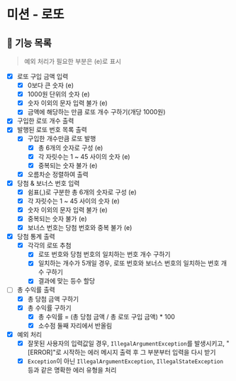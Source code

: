 # 미션 - 로또

## 📌 기능 목록

> 예외 처리가 필요한 부분은 (e)로 표시

- [x] 로또 구입 금액 입력
    - [x] 0보다 큰 숫자 (e)
    - [x] 1000원 단위의 숫자 (e)
    - [x] 숫자 이외의 문자 입력 불가 (e)
    - [x] 금액에 해당하는 만큼 로또 개수 구하기(개당 1000원)
- [x] 구입한 로또 개수 출력
- [x] 발행된 로또 번호 목록 출력
    - [x] 구입한 개수만큼 로또 발행
        - [x] 총 6개의 숫자로 구성 (e)
        - [x] 각 자릿수는 1 ~ 45 사이의 숫자 (e)
        - [x] 중복되는 숫자 불가 (e)
    - [x] 오름차순 정렬하여 출력
- [x] 당첨 & 보너스 번호 입력
    - [x] 쉼표(,)로 구분한 총 6개의 숫자로 구성 (e)
    - [x] 각 자릿수는 1 ~ 45 사이의 숫자 (e)
    - [x] 숫자 이외의 문자 입력 불가 (e)
    - [x] 중복되는 숫자 불가 (e)
    - [x] 보너스 번호는 당첨 번호와 중복 불가 (e)
- [x] 당첨 통계 출력
    - [x] 각각의 로또 추첨
        - [x] 로또 번호와 당첨 번호의 일치하는 번호 개수 구하기
        - [x] 일치하는 개수가 5개일 경우, 로또 번호와 보너스 번호의 일치하는 번호 개수 구하기
        - [x] 결과에 맞는 등수 할당
- [ ] 총 수익률 출력
    - [x] 총 당첨 금액 구하기
    - [x] 총 수익률 구하기
        - [x] 총 수익률 = (총 당첨 금액 / 총 로또 구입 금액) * 100
        - [x] 소수점 둘째 자리에서 반올림
- [x] 예외 처리
    - [x] 잘못된 사용자의 입력값일 경우, `IllegalArgumentException`를 발생시키고, "[ERROR]"로 시작하는 에러 메시지 출력 후 그 부분부터 입력을 다시 받기
    - [x] `Exception`이 아닌 `IllegalArgumentException`, `IllegalStateException` 등과 같은 명확한 에러 유형을 처리
